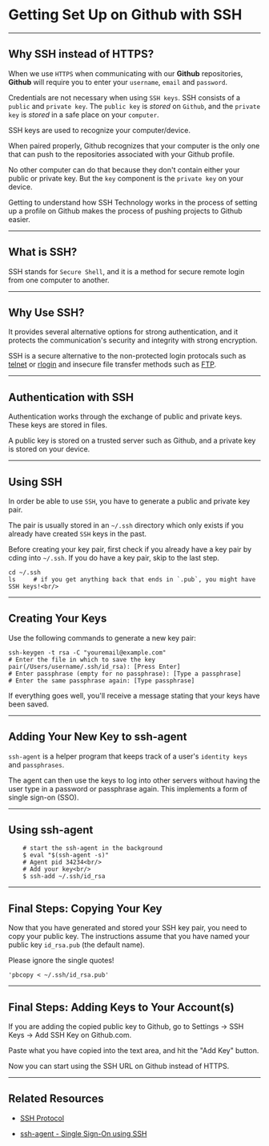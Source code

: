 <h1 class="capitalize">Getting Set Up on Github with SSH</h1>

---

<section class="section">
    <h2 class="sentence">Why SSH instead of HTTPS?</h2>

When we use <code>HTTPS</code> when communicating with our **Github** repositories, **Github** will require you to enter your `username`, `email` and `password`.

Credentials are not necessary when using <code>SSH keys</code>. SSH consists of a <code>public</code> and <code>private key</code>. The <code>public key</code> is <i>stored</i> on <code>Github</code>, and the <code>private key</code> is <i>stored</i> in a safe place on your <code>computer</code>.

SSH keys are used to recognize your computer/device.

When paired properly, Github recognizes that your computer is the only one that can push to the repositories associated with your Github profile.

No other computer can do that because they don't contain either your public or private key. But the <code>key</code> component is the <code>private key</code> on your device.

Getting to understand how SSH Technology works in the process of setting up a profile on Github makes the process of pushing projects to Github easier.

</section>

---

<section class="section">
    <h2 class="sentence">What is SSH?</h2>

SSH stands for `Secure Shell`, and it is a method for secure remote login from one computer to another.</li>

</section>

---

<section class="section">
    <h2 class="sentence">Why Use SSH?</h2>

It provides several alternative options for strong authentication, and it protects the communication's security and integrity with strong encryption.

SSH is a secure alternative to the non-protected login protocals such as <a href="https://www.ssh.com/ssh/telnet">telnet</a> or <a href="https://www.ssh.com/ssh/rlogin">rlogin</a> and insecure file transfer methods such as <a href="https://www.ssh.com/ssh/ftp/">FTP</a>.

</section>

---

<section class="section">
    <h2 class="sentence">Authentication with SSH</h2>

Authentication works through the exchange of public and private keys. These keys are stored in files.

A public key is stored on a trusted server such as Github, and a private key is stored on your device.

</section>

---

<section class="section">
    <h2 class="sentence">Using SSH</h2>

In order be able to use `SSH`, you have to generate a public and private key pair.

The pair is usually stored in an `~/.ssh` directory which only exists if you already have created `SSH` keys in the past.

Before creating your key pair, first check if you already have a key pair by cding into `~/.ssh`. If you do have a key pair, skip to the last step.

```shell
cd ~/.ssh
ls     # if you get anything back that ends in `.pub`, you might have SSH keys!<br/>
```

</section>

---

<section class="section">
    <h2 class="sentence">Creating Your Keys</h2>

Use the following commands to generate a new key pair:

```shell
ssh-keygen -t rsa -C "youremail@example.com"
# Enter the file in which to save the key pair(/Users/username/.ssh/id_rsa): [Press Enter]
# Enter passphrase (empty for no passphrase): [Type a passphrase]
# Enter the same passphrase again: [Type passphrase]
```

If everything goes well, you'll receive a message stating that your keys have been saved.

</section>

---

<section class="section">
    <h2 class="sentence">Adding Your New Key to ssh-agent</h2>

`ssh-agent` is a helper program that keeps track of a user's `identity keys` and `passphrases`.

The agent can then use the keys to log into other servers without having the user type in a password or passphrase again. This implements a form of single sign-on (SSO).

</section>

---

<section class="section">
    <h2 class="sentence">Using ssh-agent</h2>

```shell
    # start the ssh-agent in the background
    $ eval "$(ssh-agent -s)"
    # Agent pid 34234<br/>
    # Add your key<br/>
    $ ssh-add ~/.ssh/id_rsa
```

</section>

---

<section class="section">
    <h2 class="sentence">Final Steps: Copying Your Key</h2>

Now that you have generated and stored your SSH key pair, you need to copy your public key. The instructions assume that you have named your public key <code>id_rsa.pub</code> (the default name).

Please ignore the single quotes!

```shell
'pbcopy < ~/.ssh/id_rsa.pub'
```

</section>

---

<section class="section">
    <h2 class="sentence">Final Steps: Adding Keys to Your Account(s)</h2>

If you are adding the copied public key to Github, go to Settings -> SSH Keys -> Add SSH Key on Github.com.

Paste what you have copied into the text area, and hit the "Add Key" button.

Now you can start using the SSH URL on Github instead of HTTPS.

</section>

---

<section class="section">
    <h2 class="sentence">Related Resources</h2>

-   [SSH Protocol](https://www.ssh.com/ssh/protocol)

-   [ssh-agent - Single Sign-On using SSH](https://www.ssh.com/ssh/agent)

</section>
